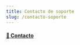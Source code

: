 ```yaml
---
title: Contacto de soporte
slug: /contacto-soporte
---
```


<div className="feature-grid">
  <a href="contacto-soporte/contacto">
  <div className="feature-card">
    <h4>📄 Contacto</h4>
  </div>
  </a>
</div>
